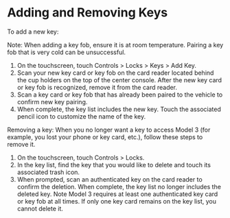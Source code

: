 # Adding and Removing Keys

To add a new key:

Note: When adding a key fob, ensure it is at room temperature. Pairing a key fob that is very cold can be unsuccessful.

1. On the touchscreen, touch Controls > Locks > Keys > Add Key.
2. Scan your new key card or key fob on the card reader located behind the cup holders on the top of the center console. After the new key card or key fob is recognized, remove it from the card reader.
3. Scan a key card or key fob that has already been paired to the vehicle to confirm new key pairing.
4. When complete, the key list includes the new key. Touch the associated pencil icon to customize the name of the key.

Removing a key:
When you no longer want a key to access Model 3 (for example, you lost your phone or key card, etc.), follow these steps to remove it.
1. On the touchscreen, touch Controls > Locks.
2. In the key list, find the key that you would like to delete and touch its associated trash icon.
3. When prompted, scan an authenticated key on the card reader to confirm the deletion. When complete, the key list no longer includes the deleted key.
Note
Model 3 requires at least one authenticated key card or key fob at all times. If only one key card remains on the key list, you cannot delete it.